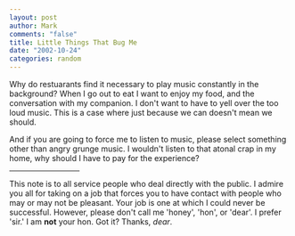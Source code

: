 ```yaml
--- 
layout: post
author: Mark
comments: "false"
title: Little Things That Bug Me
date: "2002-10-24"
categories: random
---
```

Why do restuarants find it necessary to play music constantly in the background? When I go out to eat I want to enjoy my food, and the conversation with my companion. I don't want to have to yell over the too loud music. This is a case where just because we can doesn't mean we should.

And if you are going to force me to listen to music, please select something other than angry grunge music. I wouldn't listen to that atonal crap in my home, why should I have to pay for the experience?

<hr width="25%" />This note is to all service people who deal directly with the public. I admire you all for taking on a job that forces you to have contact with people who may or may not be pleasant. Your job is one at which I could never be successful. However, please don't call me 'honey', 'hon', or 'dear'. I prefer 'sir.' I am <strong>not</strong> your hon. Got it? Thanks, <em>dear</em>.
